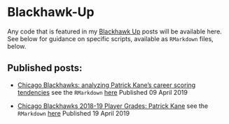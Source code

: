 # Blackhawk-Up

Any code that is featured in my [Blackhawk Up](https://blackhawkup.com/) posts will be available here. See below for guidance on specific scripts, available as `RMarkdown` files, below.

## Published posts:

+ [Chicago Blackhawks: analyzing Patrick Kane’s career scoring tendencies](https://blackhawkup.com/2019/04/09/chicago-blackhawks-patrick-kane-scoring/)
see the `RMarkdown` [here](https://github.com/mkmiecik14/Blackhawk-Up/blob/master/post-blackhawkup-kane-career-scoring-1.Rmd)
Published 09 April 2019

+ [Chicago Blackhawks 2018-19 Player Grades: Patrick Kane](https://blackhawkup.com/2019/04/18/blackhawks-player-grades-patrick-kane/)
see the `RMarkdown` [here](https://github.com/mkmiecik14/Blackhawk-Up/blob/master/post-blackhawkup-kane-player-grade.Rmd)
Published 19 April 2019
